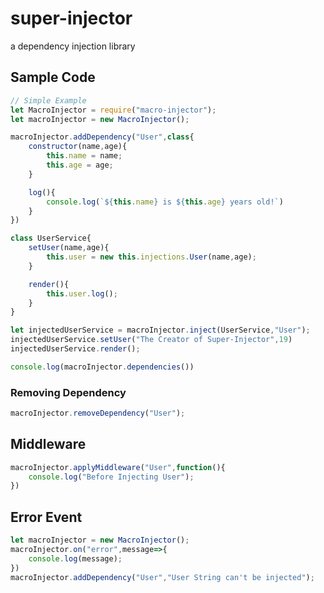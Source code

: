 # super-injector
 a dependency injection library 

## Sample Code
```javascript
// Simple Example
let MacroInjector = require("macro-injector");
let macroInjector = new MacroInjector();

macroInjector.addDependency("User",class{
    constructor(name,age){
        this.name = name;
        this.age = age;
    }

    log(){
        console.log(`${this.name} is ${this.age} years old!`)
    }
})

class UserService{
    setUser(name,age){
        this.user = new this.injections.User(name,age);
    }

    render(){
        this.user.log();
    }
}

let injectedUserService = macroInjector.inject(UserService,"User");
injectedUserService.setUser("The Creator of Super-Injector",19)
injectedUserService.render();

console.log(macroInjector.dependencies())
```

### Removing Dependency
```javascript
macroInjector.removeDependency("User");
```

## Middleware
```javascript
macroInjector.applyMiddleware("User",function(){
    console.log("Before Injecting User");
})
```

## Error Event
```javascript
let macroInjector = new MacroInjector();
macroInjector.on("error",message=>{
    console.log(message);
})
macroInjector.addDependency("User","User String can't be injected");
```